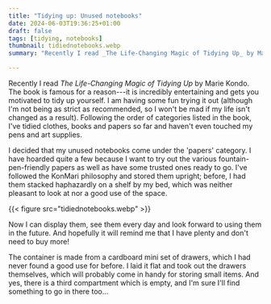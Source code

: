 ```yaml
---
title: "Tidying up: Unused notebooks"
date: 2024-06-03T19:36:25+01:00
draft: false 
tags: [tidying, notebooks]
thumbnail: tidiednotebooks.webp
summary: "Recently I read _The Life-Changing Magic of Tidying Up_ by Marie Kondo. The book is famous for a reason---it is incredibly entertaining and gets you motivated to tidy up yourself. "

---
```


Recently I read _The Life-Changing Magic of Tidying Up_ by Marie Kondo. The book is famous for a reason---it is incredibly entertaining and gets you motivated to tidy up yourself. I am having some fun trying it out (although I'm not being as strict as recommended, so I won't be mad if my life isn't changed as a result). Following the order of categories listed in the book, I've tidied clothes, books and papers so far and haven't even touched my pens and art supplies. 

I decided that my unused notebooks come under the 'papers' category. I have hoarded quite a few because I want to try out the various fountain-pen-friendly papers as well as have some trusted ones ready to go. I've followed the KonMari philosophy and stored them upright; before, I had them stacked haphazardly on a shelf by my bed, which was neither pleasant to look at nor a good use of the space.

{{< figure src="tidiednotebooks.webp" >}}

Now I can display them, see them every day and look forward to using them in the future. And hopefully it will remind me that I have plenty and don't need to buy more!

The container is made from a cardboard mini set of drawers, which I had never found a good use for before. I laid it flat and took out the drawers themselves, which will probably come in handy for storing small items. And yes, there is a third compartment which is empty, and I'm sure I'll find something to go in there too...
